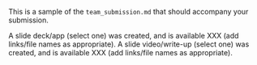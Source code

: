 This is a sample of the `team_submission.md` that should accompany your submission.

A slide deck/app (select one) was created, and is available XXX (add links/file names as appropriate).
A slide video/write-up (select one) was created, and is available XXX (add links/file names as appropriate).
